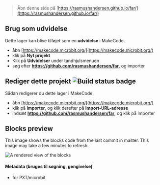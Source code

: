
> Åbn denne side på [https://rasmushandersen.github.io/far/](https://rasmushandersen.github.io/far/)

## Brug som udvidelse

Dette lager kan blive tilføjet som en **udvidelse** i MakeCode.

* åbn [https://makecode.microbit.org/](https://makecode.microbit.org/)
* klik på **Nyt projekt**
* Klik på **Udvidelser** under tandhjulsmenuen
* søg efter **https://github.com/rasmushandersen/far**, og importer

## Rediger dette projekt ![Build status badge](https://github.com/rasmushandersen/far/workflows/MakeCode/badge.svg)

Sådan redigerer du dette lager i MakeCode.

* åbn [https://makecode.microbit.org/](https://makecode.microbit.org/)
* klik på **Importer**, og klik derefter på **Import-URL-adresse**
* indsæt **https://github.com/rasmushandersen/far**, og klik på Importer

## Blocks preview

This image shows the blocks code from the last commit in master.
This image may take a few minutes to refresh.

![A rendered view of the blocks](https://github.com/rasmushandersen/far/raw/master/.github/makecode/blocks.png)

#### Metadata (bruges til søgning, gengivelse)

* for PXT/microbit
<script src="https://makecode.com/gh-pages-embed.js"></script><script>makeCodeRender("{{ site.makecode.home_url }}", "{{ site.github.owner_name }}/{{ site.github.repository_name }}");</script>
